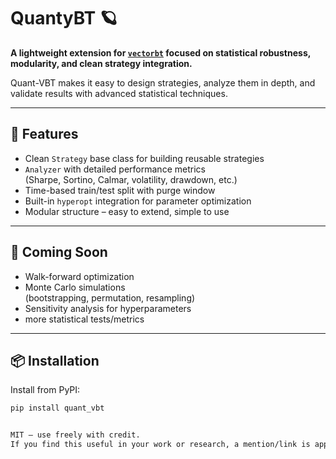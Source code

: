 # QuantyBT 🪐

**A lightweight extension for [`vectorbt`](https://github.com/polakowo/vectorbt) focused on statistical robustness, modularity, and clean strategy integration.**

Quant-VBT makes it easy to design strategies, analyze them in depth, and validate results with advanced statistical techniques.

---

## 🚀 Features

- Clean `Strategy` base class for building reusable strategies
- `Analyzer` with detailed performance metrics  
  (Sharpe, Sortino, Calmar, volatility, drawdown, etc.)
- Time-based train/test split with purge window
- Built-in `hyperopt` integration for parameter optimization
- Modular structure – easy to extend, simple to use

---

## 🔬 Coming Soon

- Walk-forward optimization
- Monte Carlo simulations  
  (bootstrapping, permutation, resampling)
- Sensitivity analysis for hyperparameters
- more statistical tests/metrics
---

## 📦 Installation

Install from PyPI:

```bash
pip install quant_vbt


MIT – use freely with credit.
If you find this useful in your work or research, a mention/link is appreciated.